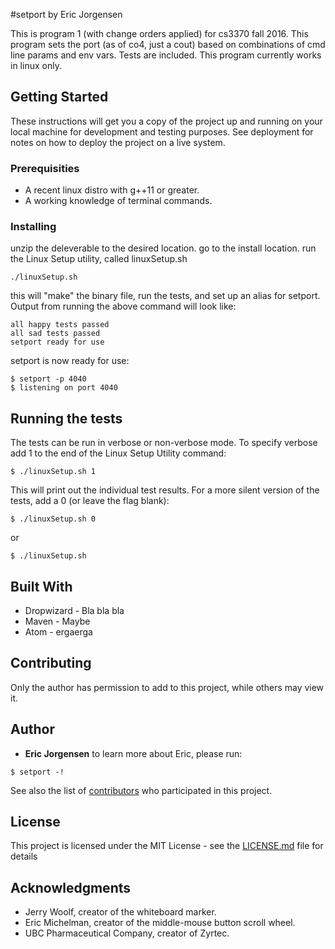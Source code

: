#setport by Eric Jorgensen

This is program 1 (with change orders applied) for cs3370 fall 2016.
This program sets the port (as of co4, just a cout) based on combinations of cmd line params and env vars.
Tests are included.
This program currently works in linux only.

## Getting Started

These instructions will get you a copy of the project up and running on your local machine for development and testing purposes. See deployment for notes on how to deploy the project on a live system.

### Prerequisities

* A recent linux distro with g++11 or greater.
* A working knowledge of terminal commands.

### Installing

unzip the deleverable to the desired location.
go to the install location.
run the Linux Setup utility, called linuxSetup.sh

```
./linuxSetup.sh
```

this will "make" the binary file, run the tests, and set up an alias for setport.
Output from running the above command will look like:

```
all happy tests passed
all sad tests passed
setport ready for use
```

setport is now ready for use:
```
$ setport -p 4040
$ listening on port 4040
```

## Running the tests

The tests can be run in verbose or non-verbose mode.
To specify verbose add 1 to the end of the Linux Setup Utility command:

```
$ ./linuxSetup.sh 1
```
This will print out the individual test results.
For a more silent version of the tests, add a 0 (or leave the flag blank):
```
$ ./linuxSetup.sh 0
```
or
```
$ ./linuxSetup.sh
```


## Built With

* Dropwizard - Bla bla bla
* Maven - Maybe
* Atom - ergaerga

## Contributing

Only the author has permission to add to this project, while others may view it.


## Author

* **Eric Jorgensen** 
to learn more about Eric, please run:
```
$ setport -!
```


See also the list of [contributors](https://github.com/your/project/contributors) who participated in this project.

## License

This project is licensed under the MIT License - see the [LICENSE.md](LICENSE.md) file for details

## Acknowledgments

* Jerry Woolf, creator of the whiteboard marker.
* Eric Michelman, creator of the middle-mouse button scroll wheel.
* UBC Pharmaceutical Company, creator of Zyrtec.

